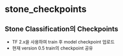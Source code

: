 # stone_checkpoints

## Stone Classification의 Checkpoints

- TF 2.x을 사용하여 train 후 model checkpoint 업로드
- 현재 version 0.5 train의 checkpoint 공유 
